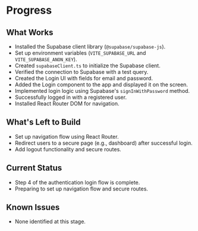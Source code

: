 # Progress

## What Works

- Installed the Supabase client library (`@supabase/supabase-js`).
- Set up environment variables (`VITE_SUPABASE_URL` and `VITE_SUPABASE_ANON_KEY`).
- Created `supabaseClient.ts` to initialize the Supabase client.
- Verified the connection to Supabase with a test query.
- Created the Login UI with fields for email and password.
- Added the Login component to the app and displayed it on the screen.
- Implemented login logic using Supabase's `signInWithPassword` method.
- Successfully logged in with a registered user.
- Installed React Router DOM for navigation.

## What's Left to Build

- Set up navigation flow using React Router.
- Redirect users to a secure page (e.g., dashboard) after successful login.
- Add logout functionality and secure routes.

## Current Status

- Step 4 of the authentication login flow is complete.
- Preparing to set up navigation flow and secure routes.

## Known Issues

- None identified at this stage.
